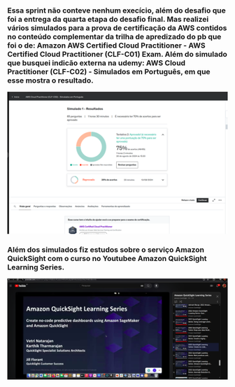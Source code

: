 ### Essa sprint não conteve nenhum execício, além do desafio que foi a entrega da quarta etapa do desafio final. Mas realizei vários simulados para a prova de certificação da AWS contidos no conteúdo complementar da trilha de apredizado do pb que foi o de: Amazon AWS Certified Cloud Practitioner - AWS Certified Cloud Practitioner (CLF-C01) Exam. Além do simulado que busquei indicão externa na udemy: AWS Cloud Practitioner (CLF-C02) - Simulados em Português, em que esse mostra o resultado.
![](Evidencias/print_realizacao_simulado_udemy.png)
### Além dos simulados fiz estudos sobre o serviço Amazon QuickSight com o curso no Youtubee Amazon QuickSight Learning Series.
![](Evidencias/print_curso_amazon_quicksight_learning_series.png)